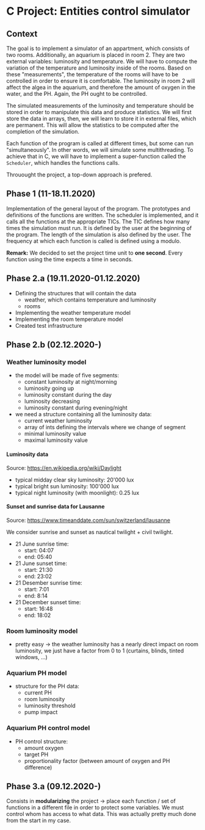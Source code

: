 # C Project: Entities control simulator

## Context

The goal is to implement a simulator of an appartment, which consists of two rooms. Additionally, an aquarium is placed in room 2. They are two external variables: luminosity and temperature. We will have to compute the variation of the temperature and luminosity inside of the rooms. Based on these "measurements", the temperature of the rooms will have to be controlled in order to ensure it is comfortable. The luminosity in room 2 will affect the algea in the aquarium, and therefore the amount of oxygen in the water, and the PH. Again, the PH ought to be controlled.

The simulated measurements of the luminosity and temperature should be stored in order to manipulate this data and produce statistics. We will first store the data in arrays, then, we will learn to store it in external files, which are permanent. This will allow the statistics to be computed after the completion of the simulation.

Each function of the program is called at different times, but some can run "simultaneously". In other words, we will simulate some multithreading. To achieve that in C, we will have to implement a super-function called the `Scheduler`, which handles the functions calls.

Throuought the project, a top-down approach is prefered.

## Phase 1 (11-18.11.2020)

Implementation of the general layout of the program. The prototypes and definitions of the functions are written. The scheduler is implemented, and it calls all the functions at the appropriate TICs. The TIC defines how many times the simulation must run. It is defined by the user at the beginning of the program. The length of the simulation is also defined by the user. The frequency at which each function is called is defined using a modulo.

__Remark:__ We decided to set the project time unit to **one second**. Every function using the time expects a time in seconds.

## Phase 2.a (19.11.2020-01.12.2020)

- Defining the structures that will contain the data
    - weather, which contains temperature and luminosity
    - rooms
- Implementing the weather temperature model
- Implementing the room temperature model
- Created test infrastructure

## Phase 2.b (02.12.2020-)

### Weather luminosity model

- the model will be made of five segments:
    - constant luminosity at night/morning
    - luminosity going up
    - luminosity constant during the day
    - luminosity decreasing
    - luminosity constant during evening/night
- we need a structure containing all the luminosity data:
    - current weather luminosity
    - array of ints defining the intervals where we change of segment
    - minimal luminosity value
    - maximal luminosity value

#### Luminosity data 

Source: https://en.wikipedia.org/wiki/Daylight

- typical midday clear sky luminosity: 20'000 lux
- typical bright sun luminosity: 100'000 lux
- typical night luminosity (with moonlight): 0.25 lux

#### Sunset and sunrise data for Lausanne

Source: https://www.timeanddate.com/sun/switzerland/lausanne

We consider sunrise and sunset as nautical twilight + civil twilight. 

- 21 June sunrise time:
    - start: 04:07
    - end: 05:40
- 21 June sunset time:
    - start: 21:30
    - end: 23:02
- 21 Desember sunrise time:
    - start: 7:01
    - end: 8:14
- 21 December sunset time:
    - start: 16:48
    - end: 18:02

### Room luminosity model

- pretty easy -> the weather luminosity has a nearly direct impact on room luminosity, we just have a factor from 0 to 1 (curtains, blinds, tinted windows, ...)


### Aquarium PH model

- structure for the PH data:
    - current PH
    - room luminosity
    - luminosity threshold
    - pump impact

### Aquarium PH control model

- PH control structure:
    - amount oxygen
    - target PH
    - proportionality factor (between amount of oxygen and PH difference)

## Phase 3.a (09.12.2020-)

Consists in **modularizing** the project -> place each function / set of functions in a different file in order to protect some variables. We must control whom has access to what data. This was actually pretty much done from the start in my case.